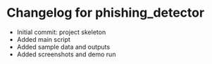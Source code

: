 # Changelog for phishing_detector

- Initial commit: project skeleton
- Added main script
- Added sample data and outputs
- Added screenshots and demo run
